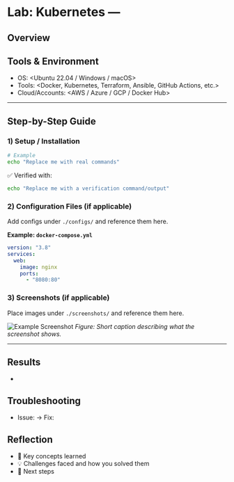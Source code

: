 # Lab: Kubernetes — <Sample Lab Title>

## Overview
<Briefly describe what this item is about and why it matters.>

## Tools & Environment
- OS: <Ubuntu 22.04 / Windows / macOS>
- Tools: <Docker, Kubernetes, Terraform, Ansible, GitHub Actions, etc.>
- Cloud/Accounts: <AWS / Azure / GCP / Docker Hub>

---

## Step-by-Step Guide

### 1) Setup / Installation
```bash
# Example
echo "Replace me with real commands"
```
✅ Verified with:
```bash
echo "Replace me with a verification command/output"
```

### 2) Configuration Files (if applicable)
Add configs under `./configs/` and reference them here.

**Example: `docker-compose.yml`**
```yaml
version: "3.8"
services:
  web:
    image: nginx
    ports:
      - "8080:80"
```

### 3) Screenshots (if applicable)
Place images under `./screenshots/` and reference them here.

![Example Screenshot](./screenshots/example.png)
*Figure: Short caption describing what the screenshot shows.*

---

## Results
- <Summarise what worked and how you validated it.>

## Troubleshooting
- Issue: <Symptom or error message> → Fix: <How you resolved it>

## Reflection
- 🔑 Key concepts learned
- 💡 Challenges faced and how you solved them
- 🚀 Next steps